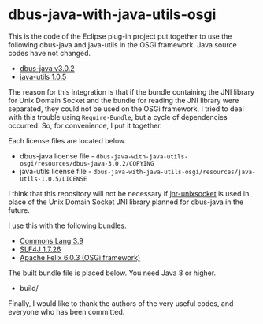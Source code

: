 # dbus-java-with-java-utils-osgi

This is the code of the Eclipse plug-in project put together to use the following dbus-java and java-utils in the OSGi framework. Java source codes have not changed.
- [dbus-java v3.0.2](https://github.com/hypfvieh/dbus-java/tree/dbus-java-parent-3.0.2)
- [java-utils 1.0.5](https://github.com/hypfvieh/java-utils/tree/1.0.5)

The reason for this integration is that if the bundle containing the JNI library for Unix Domain Socket and the bundle for reading the JNI library were separated, they could not be used on the OSGi framework. I tried to deal with this trouble using `Require-Bundle`, but a cycle of dependencies occurred. So, for convenience, I put it together.

Each license files are located below.
- dbus-java license file - `dbus-java-with-java-utils-osgi/resources/dbus-java-3.0.2/COPYING`
- java-utils license file - `dbus-java-with-java-utils-osgi/resources/java-utils-1.0.5/LICENSE`

I think that this repository will not be necessary if [jnr-unixsocket](https://github.com/jnr/jnr-unixsocket) is used in place of the Unix Domain Socket JNI library planned for dbus-java in the future.

I use this with the following bundles.
- [Commons Lang 3.9](https://commons.apache.org/proper/commons-lang/)
- [SLF4J 1.7.26](https://www.slf4j.org/)
- [Apache Felix 6.0.3 (OSGi framework)](https://felix.apache.org/)

The built bundle file is placed below. You need Java 8 or higher.
- build/

Finally, I would like to thank the authors of the very useful codes, and everyone who has been committed.
